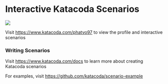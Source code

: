 # Interactive Katacoda Scenarios

[![](http://shields.katacoda.com/katacoda/phatvo97/count.svg)](https://www.katacoda.com/phatvo97 "Get your profile on Katacoda.com")

Visit https://www.katacoda.com/phatvo97 to view the profile and interactive scenarios

### Writing Scenarios
Visit https://www.katacoda.com/docs to learn more about creating Katacoda scenarios

For examples, visit https://github.com/katacoda/scenario-example
